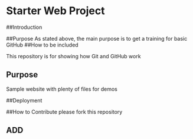 # Starter Web Project

##Introduction

##Purpose
As stated above, the main purpose is to get a training for basic GitHub
##How to be included

This repository is for showing how Git and GitHub work

## Purpose

Sample website with plenty of files for demos

##Deployment

##How to Contribute
please fork this repository

## ADD